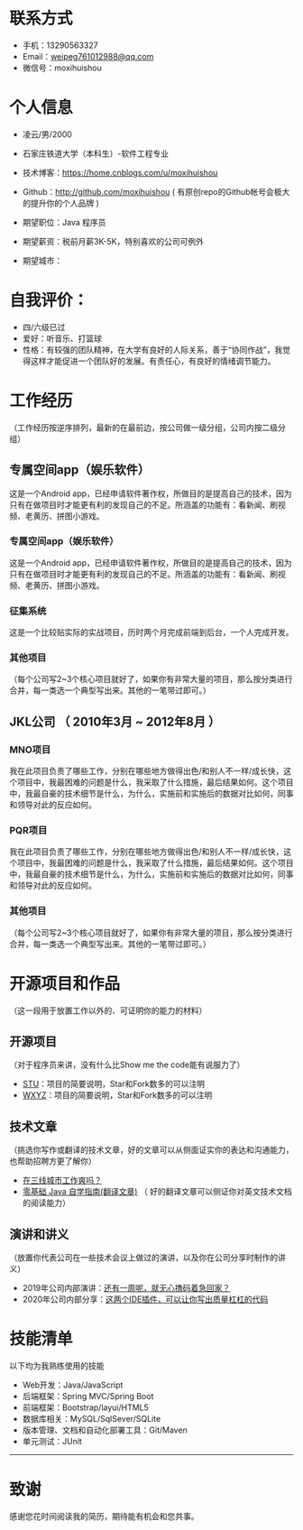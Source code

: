 
# 联系方式


- 手机：13290563327
- Email：weipeg761012988@qq.com
- 微信号：moxihuishou

# 个人信息

 - 凌云/男/2000 
 - 石家庄铁道大学（本科生）-软件工程专业
 - 技术博客：https://home.cnblogs.com/u/moxihuishou
 - Github：http://github.com/moxihuishou ( 有原创repo的Github帐号会极大的提升你的个人品牌  )

 - 期望职位：Java 程序员
 - 期望薪资：税前月薪3K-5K，特别喜欢的公司可例外
 - 期望城市：


# 自我评价：
 - 四/六级已过
 - 爱好：听音乐、打篮球
 - 性格：有较强的团队精神，在大学有良好的人际关系，善于“协同作战”，我觉得这样才能促进一个团队好的发展。有责任心，有良好的情绪调节能力。

# 工作经历
（工作经历按逆序排列，最新的在最前边，按公司做一级分组，公司内按二级分组）

## 专属空间app（娱乐软件）

这是一个Android app，已经申请软件著作权，所做目的是提高自己的技术，因为只有在做项目时才能更有利的发现自己的不足。所涵盖的功能有：看新闻、刷视频、老黄历、拼图小游戏。
### 专属空间app（娱乐软件）

这是一个Android app，已经申请软件著作权，所做目的是提高自己的技术，因为只有在做项目时才能更有利的发现自己的不足。所涵盖的功能有：看新闻、刷视频、老黄历、拼图小游戏。


### 征集系统
这是一个比较贴实际的实战项目，历时两个月完成前端到后台，一个人完成开发。

### 其他项目

（每个公司写2~3个核心项目就好了，如果你有非常大量的项目，那么按分类进行合并，每一类选一个典型写出来。其他的一笔带过即可。）

  
## JKL公司 （ 2010年3月 ~ 2012年8月 ）

### MNO项目 
我在此项目负责了哪些工作，分别在哪些地方做得出色/和别人不一样/成长快，这个项目中，我最困难的问题是什么，我采取了什么措施，最后结果如何。这个项目中，我最自豪的技术细节是什么，为什么，实施前和实施后的数据对比如何，同事和领导对此的反应如何。


### PQR项目 
我在此项目负责了哪些工作，分别在哪些地方做得出色/和别人不一样/成长快，这个项目中，我最困难的问题是什么，我采取了什么措施，最后结果如何。这个项目中，我最自豪的技术细节是什么，为什么，实施前和实施后的数据对比如何，同事和领导对此的反应如何。


### 其他项目

（每个公司写2~3个核心项目就好了，如果你有非常大量的项目，那么按分类进行合并，每一类选一个典型写出来。其他的一笔带过即可。）
  
  
# 开源项目和作品
（这一段用于放置工作以外的、可证明你的能力的材料）

## 开源项目
（对于程序员来讲，没有什么比Show me the code能有说服力了）

  - [STU](https://github.com/qinggee/itwanger.github.io)：项目的简要说明，Star和Fork数多的可以注明
  - [WXYZ](http://github.com/yourname/projectname)：项目的简要说明，Star和Fork数多的可以注明

## 技术文章
（挑选你写作或翻译的技术文章，好的文章可以从侧面证实你的表达和沟通能力，也帮助招聘方更了解你）

- [在三线城市工作爽吗？](https://blog.csdn.net/qing_gee/article/details/104323806)
- [零基础 Java 自学指南(翻译文章)](https://blog.csdn.net/qing_gee/article/details/104774776) （ 好的翻译文章可以侧证你对英文技术文档的阅读能力）

## 演讲和讲义
（放置你代表公司在一些技术会议上做过的演讲，以及你在公司分享时制作的讲义）

  - 2019年公司内部演讲：[还有一周呢，就无心撸码着急回家？](https://blog.csdn.net/qing_gee/article/details/103967005)
  - 2020年公司内部分享：[这两个IDE插件，可以让你写出质量杠杠的代码](https://blog.csdn.net/qing_gee/article/details/103831517)
    
    
# 技能清单

以下均为我熟练使用的技能

- Web开发：Java/JavaScript
- 后端框架：Spring MVC/Spring Boot
- 前端框架：Bootstrap/layui/HTML5
- 数据库相关：MySQL/SqlSever/SQLite
- 版本管理、文档和自动化部署工具：Git/Maven
- 单元测试：JUnit
      
---      
# 致谢
感谢您花时间阅读我的简历，期待能有机会和您共事。
      
